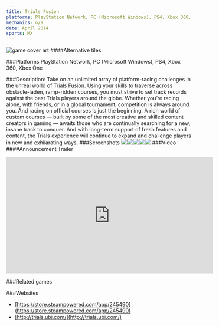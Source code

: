 ```yaml
---
title: Trials Fusion
platforms: PlayStation Network, PC (Microsoft Windows), PS4, Xbox 360, Xbox One
mechanics: n/a
date: April 2014
sports: MX
---
```

![game cover art](//images.igdb.com/igdb/image/upload/t_cover_big/feub5xjec67ekvofwnmy.jpg "Logo Title Text 1")
####Alternative tiles:

###Platforms
PlayStation Network, PC (Microsoft Windows), PS4, Xbox 360, Xbox One

###Description:
Take on an unlimited array of platform-racing challenges in the unreal world of Trials Fusion. Using your skills to traverse across obstacle-laden, ramp-ridden courses, you must strive to set track records against the best Trials players around the globe. Whether you’re racing alone, with friends, or in a global tournament, competition is always around you. And racing on official courses is just the beginning. A rich world of custom courses — built by some of the most creative and skilled content creators in gaming — awaits those who are continually searching for a new, insane track to conquer. And with long-term support of fresh features and content, the Trials experience will continue to expand and challenge players in new and exhilarating ways.
###Screenshots
<a target="_blank" rel="noopener noreferrer" href="//images.igdb.com/igdb/image/upload/t_cover_big/loemlqtajg5dohntflvy.jpg"><img src="//images.igdb.com/igdb/image/upload/t_thumb/loemlqtajg5dohntflvy.jpg"/></a><a target="_blank" rel="noopener noreferrer" href="//images.igdb.com/igdb/image/upload/t_cover_big/f7nbsgke1dy7kunj4fc9.jpg"><img src="//images.igdb.com/igdb/image/upload/t_thumb/f7nbsgke1dy7kunj4fc9.jpg"/></a><a target="_blank" rel="noopener noreferrer" href="//images.igdb.com/igdb/image/upload/t_cover_big/qsponspjy9uoafldidww.jpg"><img src="//images.igdb.com/igdb/image/upload/t_thumb/qsponspjy9uoafldidww.jpg"/></a><a target="_blank" rel="noopener noreferrer" href="//images.igdb.com/igdb/image/upload/t_cover_big/rs1puitdzpptuttmt73v.jpg"><img src="//images.igdb.com/igdb/image/upload/t_thumb/rs1puitdzpptuttmt73v.jpg"/></a><a target="_blank" rel="noopener noreferrer" href="//images.igdb.com/igdb/image/upload/t_cover_big/ahv2glhylmbmnl68skp3.jpg"><img src="//images.igdb.com/igdb/image/upload/t_thumb/ahv2glhylmbmnl68skp3.jpg"/></a>
###Video
####Announcement Trailer

<iframe width="560" height="315" src="https://www.youtube.com/embed/Ywn2wlXWd5M" frameborder="0" allowfullscreen></iframe>

###Related games

###Websites
* [https://store.steampowered.com/app/245490](https://store.steampowered.com/app/245490)
* [http://trials.ubi.com/](http://trials.ubi.com/)
